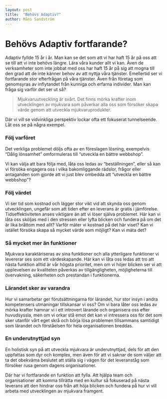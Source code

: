 ```yaml
---
layout: post
title:  "Behövs Adaptiv?"
author: Måns Sandström
---
```


# Behövs Adaptiv fortfarande?

Adaptiv fyllde 15 år i år. Man kan se det som att vi har haft 15 år på oss att se till att vi inte behövs längre. Lära våra kunder allt vi kan. Även de verksamheter som inte jobbat med oss har haft 15 år på sig att mogna till den grad att de inte känner behov av att nyttja våra tjänster. Emellertid ser vi fortfarande stor efterfrågan på våra tjänster. Även från företag som genomsyras av inflytandet från kunniga och erfarna individer. Man kan fråga sig varför det ser ut så?


> Mjukvaruutveckling är svårt. Det finns mörka krafter inom utvecklingen av mjukvara som påverkar alla oss som försöker skapa värde genom att utveckla mjukvaruprodukter. 

Där vi vill se vidvinkliga perspektiv lockar ofta ett fokuserat tunnelseende. Låt oss se på några exempel.

### Följ varföret
Det verkliga problemet döljs ofta av en föreslagen lösning, exempelvis “Dålig lönsamhet” omformuleras till “utveckla en bättre webbshop”. 

Vi kan välja att bara följa med, låta oss ledas av “beställningen”, eller så kan vi försöka engagera oss i vilka bakomliggande rädslor, frågor eller antaganden som gjorde att vi just blev ombedda att “utveckla en bättre webbshop”?

### Följ värdet

Vi ser tid som kostnad och lägger stor vikt vid att skynda oss genom utvecklingen, ungefär som att tiden efter en leverans är gratis i jämförelse. Tidseffektiviteten anses viktigare än att vi löser själva problemet. Här kan vi låta oss sköljas med i den stressen eller lyfta blicken och fundera på om det är lika bråttom med allt? Varför mäter vi kostnad på det här viset? Kan vi istället försöka skapa så mycket värde som möjligt? Kan vi mäta det?

### Så mycket mer än funktioner

Mjukvara karaktäriseras av sina funktioner och alla ytterligare funktioner vi levererar ses som ett värdeskapande. Här kan vi låta oss ledas att tro att nästa funktion alltid är vår högsta prioritet, men om vi höjer blicken ser vi att upplevelsen av kvaliteten påverkas av tillgängligheten, möjligheterna till övervakning, säkerheten och prestandan i funktionerna.

### Lärandet sker av varandra

Hur vi samarbetar ger förutsättningarna för lärandet, hur stor insyn i andra kompetensers utmaningar tillskansar vi oss? Om vi bara låter oss ledas av mörka krafter hamnar vi i ett introvert lärande och organisera oss efter huvudsyssla, men om vi orkar stå emot det kan vi intressera oss för det som sker utanför vårt eget skrå och börja lösa problemen tillsammans samtidigt som lärandet och förståelsen för hela organisationen breddas. 

### En underutnyttjad syn

En holistisk syn på att utveckla mjukvara är underutnyttjad, dels för att den uppfattas som dyr och komplex, men även för att vi saknar de som väljer att ta det obekväma beslutet att ställa sig i vägen för det leveranståg som försöker rusa genom dagens organisationer.

Där har vi fortfarande en funktion att fylla. Att hjälpa team och organisationer att komma tillrätta med en kultur så fokuserad på nästa leverans att den hindrar oss från att höja blicken och fundera på hur vi vill arbeta med utvecklingen av mjukvara framgent.
